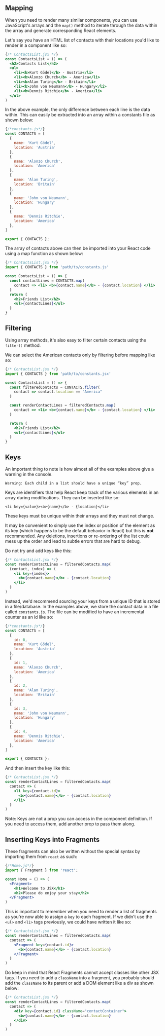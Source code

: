 ## Mapping

When you need to render many similar components, you can use JavaScript's arrays and the `map()` method to iterate through the data within the array and generate corresponding React elements.

Let's say you have an HTML list of contacts with their locations you'd like to render in a component like so:

```jsx
{/* ContactsList.jsx */}
const ContactsList = () => (
  <h2>Contacts List</h2>
  <ul>
    <li><b>Kurt Gödel</b> - Austria</li>
    <li><b>Alonzo Church</b> - America</li>
    <li><b>Alan Turing</b> - Britain</li>
    <li><b>John von Neumann</b> - Hungary</li>
    <li><b>Dennis Ritchie</b> - America</li>
  </ul>
)
```

In the above example, the only difference between each line is the data within. This can easily be extracted into an array within a constants file as shown below:

```jsx
{/*constants.js*/}
const CONTACTS = [
  {
    name: 'Kurt Gödel',
    location: 'Austria'
  },
  {
    name: 'Alonzo Church',
    location: 'America'
  },
  {
    name: 'Alan Turing',
    location: 'Britain'
  },
  {
    name: 'John von Neumann',
    location: 'Hungary'
  },
  {
    name: 'Dennis Ritchie',
    location: 'America'
  },
]

export { CONTACTS };
```

The array of contacts above can then be imported into your React code using a map function as shown below:

```jsx
{/* ContactsList.jsx */}
import { CONTACTS } from 'path/to/constants.js'

const ContactsList = () => {
  const contactLines = CONTACTS.map(
    contact => <li> <b>{contact.name}</b> - {contact.location} </li>
  )
  return (
    <h2>Friends List</h2>
    <ul>{contactLines}</ul>
  )
}
```

## Filtering

Using array methods, it's also easy to filter certain contacts using the `filter()` method.

We can select the American contacts only by filtering before mapping like so:

```jsx
{/* ContactsList.jsx */}
import { CONTACTS } from 'path/to/constants.jsx'

const ContactsList = () => {
  const filteredContacts = CONTACTS.filter(
    contact => contact.location == "America"
  )

  const renderContactLines = filteredContacts.map(
    contact => <li> <b>{contact.name}</b> - {contact.location} </li>
  )

  return (
    <h2>Friends List</h2>
    <ul>{contactLines}</ul>
  )
}
```

## Keys

An important thing to note is how almost all of the examples above give a warning in the console.

`Warning: Each child in a list should have a unique “key” prop.`

Keys are identifiers that help React keep track of the various elements in an array during modifications. They can be inserted like so:

`<li key={value}><b>{name}</b> - {location}</li>`

These keys must be unique within their arrays and they must not change.

It may be convenient to simply use the index or position of the element as its key (which happens to be the default behavior in React) but this is **not** recommended. Any deletions, insertions or re-ordering of the list could mess up the order and lead to subtle errors that are hard to debug.

Do not try and add keys like this:

```jsx
{/* ContactsList.jsx */}
const renderContactLines = filteredContacts.map(
  (contact, index) => (
    <li key={index}>
      <b>{contact.name}</b> - {contact.location}
    </li>
  )
)
```

Instead, we'd recommend sourcing your keys from a unique ID that is stored in a file/database. In the examples above, we store the contact data in a file called `constants.js`. The file can be modified to have an incremental counter as an id like so:

```jsx
{/*constants.js*/}
const CONTACTS = [
  {
    id: 0,
    name: 'Kurt Gödel',
    location: 'Austria'
  },
  {
    id: 1,
    name: 'Alonzo Church',
    location: 'America'
  },
  {
    id: 2,
    name: 'Alan Turing',
    location: 'Britain'
  },
  {
    id: 3,
    name: 'John von Neumann',
    location: 'Hungary'
  },
  {
    id: 4,
    name: 'Dennis Ritchie',
    location: 'America'
  },
]

export { CONTACTS };
```

And then insert the key like this:

```jsx
{/* ContactsList.jsx */}
const renderContactLines = filteredContacts.map(
  contact => (
    <li key={contact.id}>
      <b>{contact.name}</b> - {contact.location}
    </li>
  )
)
```

Note: Keys are not a prop you can access in the component definition. If you need to access them, add another prop to pass them along.

## Inserting Keys into Fragments

These fragments can also be written without the special syntax by importing them from `react` as such:

```jsx
{/*Home.js*/}
import { Fragment } from 'react';

const Home = () => (
  <Fragment>
    <h1>Welcome to JSX</h1>
    <h2>Please do enjoy your stay</h2>
  </Fragment>
)
```

This is important to remember when you need to render a list of fragments as you're now able to assign a `key` to each fragment.
If we didn't use the `<ul>` and `<li>` tags previously, we could have written it like so:

```jsx
{/* ContactsList.jsx */}
const renderContactLines = filteredContacts.map(
  contact => (
    <Fragment key={contact.id}>
      <b>{contact.name}</b> - {contact.location}
    </Fragment>
  )
)
```

Do keep in mind that React Fragments cannot accept classes like other JSX tags. If you need to add a `className` into a fragment, you probably should add the `className` to its parent or add a DOM element like a div as shown below:

```jsx
{/* ContactsList.jsx */}
const renderContactLines = filteredContacts.map(
  contact => (
    <div key={contact.id} className="contactContainer">
      <b>{contact.name}</b> - {contact.location}
    </div>
  )
)
```